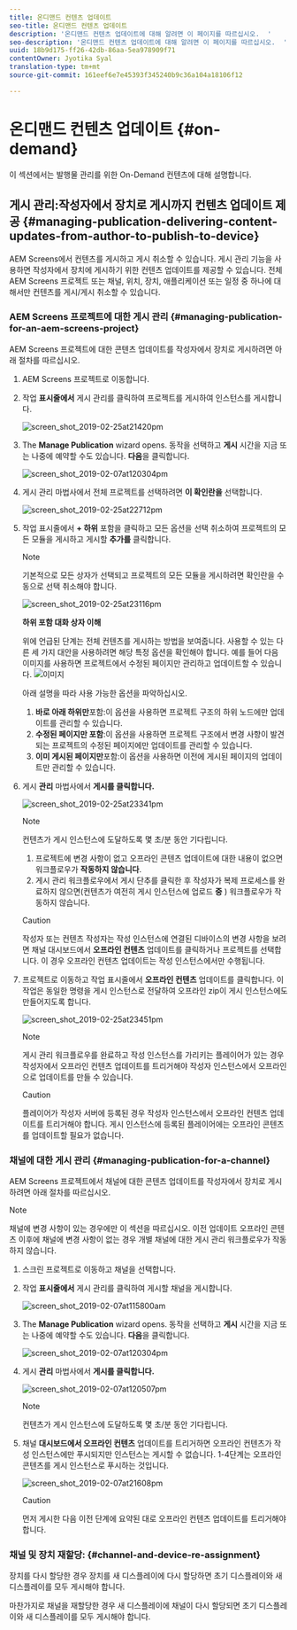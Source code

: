 ```yaml
---
title: 온디맨드 컨텐츠 업데이트
seo-title: 온디맨드 컨텐츠 업데이트
description: '온디맨드 컨텐츠 업데이트에 대해 알려면 이 페이지를 따르십시오.  '
seo-description: '온디맨드 컨텐츠 업데이트에 대해 알려면 이 페이지를 따르십시오.  '
uuid: 18b9d175-ff26-42db-86aa-5ea978909f71
contentOwner: Jyotika Syal
translation-type: tm+mt
source-git-commit: 161eef6e7e45393f345240b9c36a104a18106f12

---
```



# 온디맨드 컨텐츠 업데이트 {#on-demand}

이 섹션에서는 발행물 관리를 위한 On-Demand 컨텐츠에 대해 설명합니다.

## 게시 관리:작성자에서 장치로 게시까지 컨텐츠 업데이트 제공 {#managing-publication-delivering-content-updates-from-author-to-publish-to-device}

AEM Screens에서 컨텐츠를 게시하고 게시 취소할 수 있습니다. 게시 관리 기능을 사용하면 작성자에서 장치에 게시하기 위한 컨텐츠 업데이트를 제공할 수 있습니다. 전체 AEM Screens 프로젝트 또는 채널, 위치, 장치, 애플리케이션 또는 일정 중 하나에 대해서만 컨텐츠를 게시/게시 취소할 수 있습니다.

### AEM Screens 프로젝트에 대한 게시 관리 {#managing-publication-for-an-aem-screens-project}

AEM Screens 프로젝트에 대한 콘텐츠 업데이트를 작성자에서 장치로 게시하려면 아래 절차를 따르십시오.

1. AEM Screens 프로젝트로 이동합니다.
1. 작업 **표시줄에서** 게시 관리를 클릭하여 프로젝트를 게시하여 인스턴스를 게시합니다.

   ![screen_shot_2019-02-25at21420pm](assets/screen_shot_2019-02-25at21420pm.png)

1. The **Manage Publication** wizard opens. 동작을 선택하고 **게시** 시간을 지금 또는 나중에 예약할 수도 있습니다. **다음**&#x200B;을 클릭합니다.

   ![screen_shot_2019-02-07at120304pm](assets/screen_shot_2019-02-07at120304pm.png)

1. 게시 관리 마법사에서 전체 프로젝트를 선택하려면 **이 확인란을** 선택합니다.

   ![screen_shot_2019-02-25at22712pm](assets/screen_shot_2019-02-25at22712pm.png)

1. 작업 표시줄에서 **+ 하위** 포함을 클릭하고 모든 옵션을 선택 취소하여 프로젝트의 모든 모듈을 게시하고 게시할 **추가를** 클릭합니다.

   >[!NOTE]
   >
   >기본적으로 모든 상자가 선택되고 프로젝트의 모든 모듈을 게시하려면 확인란을 수동으로 선택 취소해야 합니다.

   ![screen_shot_2019-02-25at23116pm](assets/screen_shot_2019-02-25at23116pm.png)

   **하위 포함 대화 상자 이해**

   위에 언급된 단계는 전체 컨텐츠를 게시하는 방법을 보여줍니다. 사용할 수 있는 다른 세 가지 대안을 사용하려면 해당 특정 옵션을 확인해야 합니다.
예를 들어 다음 이미지를 사용하면 프로젝트에서 수정된 페이지만 관리하고 업데이트할 수 있습니다.
   ![이미지](assets/author-publish-manage.png)

   아래 설명을 따라 사용 가능한 옵션을 파악하십시오.

   1. **바로 아래 하위만**&#x200B;포함:이 옵션을 사용하면 프로젝트 구조의 하위 노드에만 업데이트를 관리할 수 있습니다.
   1. **수정된 페이지만 포함**:이 옵션을 사용하면 프로젝트 구조에서 변경 사항이 발견되는 프로젝트의 수정된 페이지에만 업데이트를 관리할 수 있습니다.
   1. **이미 게시된 페이지만**&#x200B;포함:이 옵션을 사용하면 이전에 게시된 페이지의 업데이트만 관리할 수 있습니다.


1. 게시 **관리** 마법사에서 **게시를 클릭합니다.**

   ![screen_shot_2019-02-25at23341pm](assets/screen_shot_2019-02-25at23341pm.png)

   >[!NOTE]
   >
   >컨텐츠가 게시 인스턴스에 도달하도록 몇 초/분 동안 기다립니다.
   >
   >
   >    1. 프로젝트에 변경 사항이 없고 오프라인 콘텐츠 업데이트에 대한 내용이 없으면 워크플로우가 **작동하지 않습니다**.
   >    1. 게시 관리 워크플로우에서 게시 단추를 클릭한 후 작성자가 복제 프로세스를 완료하지 않으면(컨텐츠가 여전히 게시 인스턴스에 업로드 **중** ) 워크플로우가 작동하지 않습니다.


   > [!CAUTION]
   > 작성자 또는 컨텐츠 작성자는 작성 인스턴스에 연결된 디바이스의 변경 사항을 보려면 채널 대시보드에서 **오프라인 컨텐츠** 업데이트를 클릭하거나 프로젝트를 선택합니다. 이 경우 오프라인 컨텐츠 업데이트는 작성 인스턴스에서만 수행됩니다.

1. 프로젝트로 이동하고 작업 표시줄에서 **오프라인 컨텐츠** 업데이트를 클릭합니다. 이 작업은 동일한 명령을 게시 인스턴스로 전달하여 오프라인 zip이 게시 인스턴스에도 만들어지도록 합니다.

   ![screen_shot_2019-02-25at23451pm](assets/screen_shot_2019-02-25at23451pm.png)


   >[!NOTE]
   >
   >게시 관리 워크플로우를 완료하고 작성 인스턴스를 가리키는 플레이어가 있는 경우 작성자에서 오프라인 컨텐츠 업데이트를 트리거해야 작성자 인스턴스에서 오프라인으로 업데이트를 만들 수 있습니다.

   >[!CAUTION]
   >
   >플레이어가 작성자 서버에 등록된 경우 작성자 인스턴스에서 오프라인 컨텐츠 업데이트를 트리거해야 합니다. 게시 인스턴스에 등록된 플레이어에는 오프라인 콘텐츠를 업데이트할 필요가 없습니다.

### 채널에 대한 게시 관리 {#managing-publication-for-a-channel}

AEM Screens 프로젝트에서 채널에 대한 콘텐츠 업데이트를 작성자에서 장치로 게시하려면 아래 절차를 따르십시오.

>[!NOTE]
>
>채널에 변경 사항이 있는 경우에만 이 섹션을 따르십시오. 이전 업데이트 오프라인 콘텐츠 이후에 채널에 변경 사항이 없는 경우 개별 채널에 대한 게시 관리 워크플로우가 작동하지 않습니다.

1. 스크린 프로젝트로 이동하고 채널을 선택합니다.
1. 작업 **표시줄에서** 게시 관리를 클릭하여 게시할 채널을 게시합니다.

   ![screen_shot_2019-02-07at115800am](assets/screen_shot_2019-02-07at115800am.png)

1. The **Manage Publication** wizard opens. 동작을 선택하고 **게시** 시간을 지금 또는 나중에 예약할 수도 있습니다. **다음**&#x200B;을 클릭합니다.

   ![screen_shot_2019-02-07at120304pm](assets/screen_shot_2019-02-07at120304pm.png)

1. 게시 **관리** 마법사에서 **게시를 클릭합니다.**

   ![screen_shot_2019-02-07at120507pm](assets/screen_shot_2019-02-07at120507pm.png)

   >[!NOTE]
   >
   >컨텐츠가 게시 인스턴스에 도달하도록 몇 초/분 동안 기다립니다.

1. 채널 **대시보드에서 오프라인 컨텐츠** 업데이트를 트리거하면 오프라인 컨텐츠가 작성 인스턴스에만 푸시되지만 인스턴스는 게시할 수 없습니다. 1-4단계는 오프라인 콘텐츠를 게시 인스턴스로 푸시하는 것입니다.

   ![screen_shot_2019-02-07at21608pm](assets/screen_shot_2019-02-07at21608pm.png)

   >[!CAUTION]
   >
   >먼저 게시한 다음 이전 단계에 요약된 대로 오프라인 컨텐츠 업데이트를 트리거해야 합니다.

### 채널 및 장치 재할당: {#channel-and-device-re-assignment}

장치를 다시 할당한 경우 장치를 새 디스플레이에 다시 할당하면 초기 디스플레이와 새 디스플레이를 모두 게시해야 합니다.

마찬가지로 채널을 재할당한 경우 새 디스플레이에 채널이 다시 할당되면 초기 디스플레이와 새 디스플레이를 모두 게시해야 합니다.